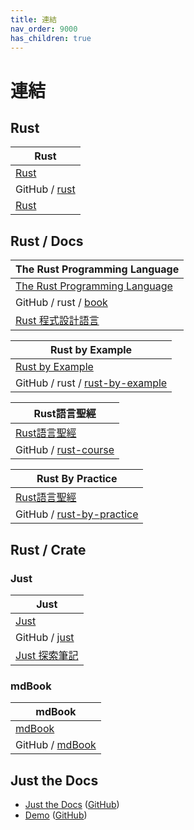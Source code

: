 ```yaml
---
title: 連結
nav_order: 9000
has_children: true
---
```



# 連結




## Rust

| Rust |
| --- |
| [Rust](https://www.rust-lang.org/) |
| GitHub / [rust](https://github.com/rust-lang/rust) |
| [Rust](https://www.rust-lang.org/zh-TW) |




## Rust / Docs

| The Rust Programming Language |
| --- |
| [The Rust Programming Language](https://doc.rust-lang.org/book/) |
| GitHub / rust / [book](https://github.com/rust-lang/book) |
| [Rust 程式設計語言](https://rust-lang.tw/book-tw/) |


| Rust by Example |
| --- |
| [Rust by Example](https://doc.rust-lang.org/stable/rust-by-example/) |
| GitHub / rust / [rust-by-example](https://github.com/rust-lang/rust-by-example) |


| Rust語言聖經 |
| --- |
| [Rust語言聖經](https://course.rs/) |
| GitHub / [rust-course](https://github.com/sunface/rust-course) |


| Rust By Practice |
| --- |
| [Rust語言聖經](https://practice.course.rs/) |
| GitHub / [rust-by-practice](https://github.com/sunface/rust-by-practice) |




## Rust / Crate

### Just

| Just |
| --- |
| [Just](https://just.systems/) |
| GitHub / [just](https://github.com/casey/just) |
| [Just 探索筆記](https://samwhelp.github.io/note-about-just/) |


### mdBook

| mdBook |
| --- |
| [mdBook](https://rust-lang.github.io/mdBook/) |
| GitHub / [mdBook](https://github.com/rust-lang/mdBook) |




## Just the Docs

* [Just the Docs](https://pmarsceill.github.io/just-the-docs/) ([GitHub](https://github.com/pmarsceill/just-the-docs))
* [Demo](https://pmarsceill.github.io/jtd-remote/) ([GitHub](https://github.com/pmarsceill/jtd-remote))
